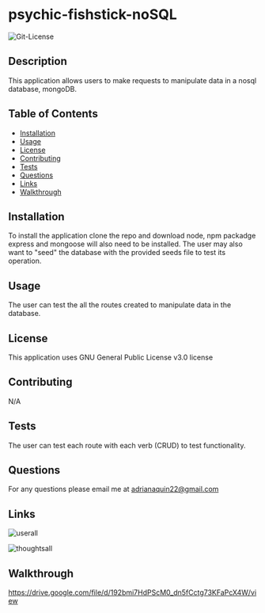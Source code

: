 # psychic-fishstick-noSQL

<img alt= "Git-License" src="https://img.shields.io/badge/license-GNU General Public License v3.0-green">


## Description 

This application allows users to make requests to manipulate data in a nosql database, mongoDB. 


## Table of Contents
* [Installation](#installation)
* [Usage](#usage)
* [License](#license)
* [Contributing](#contributing)
* [Tests](#tests)
* [Questions](#questions)
* [Links](#links)
* [Walkthrough](#walkthrough)

## Installation 

To install the application clone the repo and download node, npm packadge express and mongoose will also need 
to be installed. The user may also want to "seed" the database with the provided seeds file to test its operation.

## Usage 

The user can test the all the routes created to manipulate data in the database.

## License 

This application uses GNU General Public License v3.0 license

## Contributing 

N/A 

## Tests

The user can test each route with each verb (CRUD) to test functionality.

## Questions

For any questions please email me at adrianaquin22@gmail.com

## Links 

![userall](https://user-images.githubusercontent.com/77470771/223904616-e61b3cc3-1130-424c-884c-7ff2f54ba8a4.png)

![thoughtsall](https://user-images.githubusercontent.com/77470771/223904633-d34ecc46-1474-4e90-b638-5ac894c75cc3.png)

## Walkthrough

https://drive.google.com/file/d/192bmi7HdPScM0_dn5fCctg73KFaPcX4W/view


